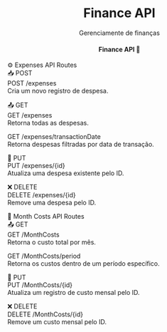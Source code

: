 <h1 align="center">Finance API</h1>
<p align="center">Gerenciamente de finanças</p>
<h4 align="center">Finance API 🚀</h4>

⚙️ Expenses API Routes  
📥 POST  
POST /expenses  
Cria um novo registro de despesa.  

📤 GET  
GET /expenses  
Retorna todas as despesas.  

GET /expenses/transactionDate  
Retorna despesas filtradas por data de transação.  

🔄 PUT  
PUT /expenses/{id}  
Atualiza uma despesa existente pelo ID.  

❌ DELETE  
DELETE /expenses/{id}  
Remove uma despesa pelo ID.

📆 Month Costs API Routes  
📤 GET  
GET /MonthCosts  
Retorna o custo total por mês.

GET /MonthCosts/period  
Retorna os custos dentro de um período específico.

🔄 PUT  
PUT /MonthCosts/{id}  
Atualiza um registro de custo mensal pelo ID.

❌ DELETE  
DELETE /MonthCosts/{id}  
Remove um custo mensal pelo ID.
